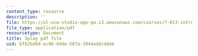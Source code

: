```yaml
---
content_type: resource
description: ''
file: https://ol-ocw-studio-app-qa.s3.amazonaws.com/courses/7-013-introductory-biology-spring-2013/bf62bd8dec96d4de587a1044addcd4e6_080BGpawP3I.pdf
file_type: application/pdf
resourcetype: Document
title: 3play pdf file
uid: bf62bd8d-ec96-d4de-587a-1044addcd4e6
---
```

